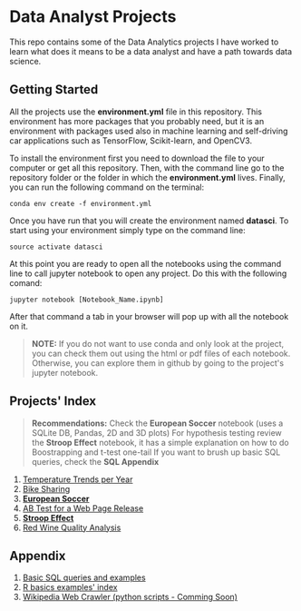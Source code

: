 # Data Analyst Projects

This repo contains some of the Data Analytics projects I have worked to learn what does it means to be a data analyst and have a path towards data science.

## Getting Started

All the projects use the **environment.yml** file in this repository. This environment has more packages that you probably need, but it is an environment with packages used also in machine learning and self-driving car applications such as TensorFlow, Scikit-learn, and OpenCV3. 

To install the environment first you need to download the file to your computer or get all this repository. Then, with the command line go to the repository folder or the folder in which the **environment.yml** lives. Finally, you can run the following command on the terminal:

```
conda env create -f environment.yml
```

Once you have run that you will create the environment named **datasci**. To start using your environment simply type on the command line:

```
source activate datasci
```

At this point you are ready to open all the notebooks using the command line to call jupyter notebook to open any project. Do this with the following comand:

```
jupyter notebook [Notebook_Name.ipynb]
```

After that command a tab in your browser will pop up with all the notebook on it.

> **NOTE:** If you do not want to use conda and only look at the project, you can check them out using the html or pdf files of each notebook. Otherwise, you can explore them in github by going to the project's jupyter notebook.

## Projects' Index

>**Recommendations:** 
Check the **European Soccer** notebook (uses a SQLite DB, Pandas, 2D and 3D plots)
For hypothesis testing review the **Stroop Effect** notebook, it has a simple explanation on how to do Boostrapping and t-test one-tail
If you want to brush up basic SQL queries, check the **SQL Appendix**

1. [Temperature Trends per Year](./TemperatureTrends/Temperature_Trends.ipynb)
2. [Bike Sharing](./BikeSharing/Bike_Share_Analysis.ipynb)
3. **[European Soccer](./SoccerTeamsAnalysis/European_Soccer.ipynb)**
4. [AB Test for a Web Page Release](./ABTest/AB_test.ipynb)
5. **[Stroop Effect](./StroopEffect/Stroop_Effect_Perceptual_Phenomenon.ipynb)**
6. [Red Wine Quality Analysis](./RedWine/RedWine.Rmd)

## Appendix

1. [Basic SQL queries and examples](./SQL_Appendix)
2. [R basics examples' index](./Rbasics_Appendix/README.md)
3. [Wikipedia Web Crawler (python scripts - Comming Soon)](./WebCrawler)


